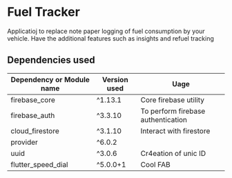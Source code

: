 # Fuel Tracker

Applicatioj to replace note paper logging of fuel consumption by your vehicle. Have the additional features such as insights and refuel tracking


## Dependencies used 



| Dependency or Module name  | Version used | Uage |
| ------------- | ------------- | ------------- |
|  firebase_core | ^1.13.1 | Core firebase utility |
|  firebase_auth | ^3.3.10 | To perform firebase authentication |
|cloud_firestore| ^3.1.10| Interact with firestore |
| provider | ^6.0.2|  |
|uuid| ^3.0.6| Cr4eation of unic ID |
|flutter_speed_dial | ^5.0.0+1| Cool FAB|

